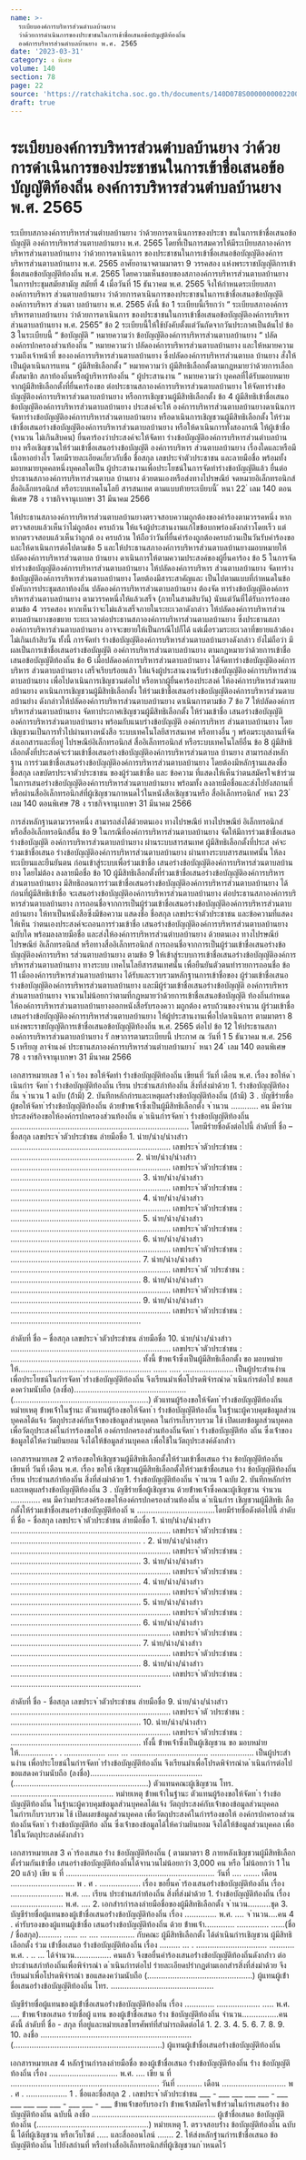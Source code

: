 ```yaml
---
name: >-
  ระเบียบองค์การบริหารส่วนตำบลบ้านยาง
  ว่าด้วยการดำเนินการของประชาชนในการเข้าชื่อเสนอข้อบัญญัติท้องถิ่น
  องค์การบริหารส่วนตำบลบ้านยาง พ.ศ. 2565
date: '2023-03-31'
category: ง พิเศษ
volume: 140
section: 78
page: 22
source: 'https://ratchakitcha.soc.go.th/documents/140D078S0000000002200.pdf'
draft: true
---
```


# ระเบียบองค์การบริหารส่วนตำบลบ้านยาง ว่าด้วยการดำเนินการของประชาชนในการเข้าชื่อเสนอข้อบัญญัติท้องถิ่น องค์การบริหารส่วนตำบลบ้านยาง พ.ศ. 2565

ระเบียบสภาองค์การบริหารส่วนตำบลบ้านยาง ว่าด้วยการดาเนินการของประชา ชนในการเข้าชื่อเสนอข้อบัญญัติ องค์การบริหารส่วนตาบลบ้านยาง พ.ศ. 2565 โดยที่เป็นการสมควรให้มีระเบียบสภาองค์การบริหารส่วนตาบลบ้านยาง ว่าด้วยการดาเนินการ ของประชาชนในการเข้าชื่อเสนอข้อบัญญัติองค์การบริหารส่วนตาบลบ้านยาง พ.ศ. 2565 อาศัยอานาจตามมาตรา 9 วรรคสอง แห่งพระราชบัญญัติการเข้าชื่อเสนอข้อบัญญัติท้องถิ่น พ.ศ. 2565 โดยความเห็นชอบของสภาองค์การบริหารส่วนตาบลบ้านยาง ในการประชุมสมัยสามัญ สมัยที่ 4 เมื่อวันที่ 15 ธันวาคม พ.ศ. 2565 จึงให้กำหนดระเบียบสภาองค์การบริหาร ส่วนตาบลบ้านยาง ว่าด้วยการดาเนินการของประชาชนในการเข้าชื่อเสนอข้อบัญญัติองค์การบริหาร ส่วนตา บลบ้านยาง พ.ศ. 2565 ดังนี้ ข้อ 1 ระเบียบนี้เรียกว่า “ ระเบียบสภาองค์การบริหารตาบลบ้านยาง ว่าด้วยการดาเนินการ ของประชาชนในการเข้าชื่อเสนอข้อบัญญัติองค์การบริหารส่วนตาบลบ้านยาง พ.ศ. 2565” ข้อ 2 ระเบียบนี้ให้ใช้บังคับตั้งแต่วันถัดจากวันประกาศเป็นต้นไป ข้อ 3 ในระเบียบนี้ “ ข้อบัญญัติ ” หมายความว่า ข้อบัญญัติองค์การบริหารส่วนตาบลบ้านยาง “ ปลัดองค์กรปกครองส่วนท้องถิ่น ” หมายความว่า ปลัดองค์การบริหารส่วนตาบลบ้านยาง และให้หมายความรวมถึงเจ้าหน้าที่ ขององค์การบริหารส่วนตาบลบ้านยาง ซึ่งปลัดองค์การบริหารส่วนตาบล บ้านยาง สั่งให้เป็นผู้ดาเนินการแทน “ ผู้มีสิทธิเลือกตั้ง ” หมายความว่า ผู้มีสิทธิเลือกตั้งตามกฎหมายว่าด้วยการเลือกตั้งสมาชิก สภาท้องถิ่นหรือผู้บริหารท้องถิ่น “ ผู้ประสานงาน ” หมายความว่า บุคคลที่ได้รับมอบหมายจากผู้มีสิทธิเลือกตั้งที่ยื่นคาร้องขอ ต่อประธานสภาองค์การบริหารส่วนตาบลบ้านยาง ให้จัดทาร่างข้อบัญญัติองค์การบริหารส่วนตาบลบ้านยาง หรือการเชิญชวนผู้มีสิทธิเลือกตั้ง ข้อ 4 ผู้มีสิทธิเข้าชื่อเสนอข้อบัญญัติองค์การบริหารส่วนตาบลบ้านยาง ประสงค์จะให้ องค์การบริหารส่วนตาบลบ้านยางดาเนินการจัดทาร่างข้อบัญญัติองค์การบริหารส่วนตาบลบ้านยาง หรือดาเนินการเชิญชวนผู้มีสิทธิเลือกตั้ง ให้ร่วมเข้าชื่อเสนอร่างข้อบัญญัติองค์การบริหารส่วนตาบลบ้านยาง หรือให้ดาเนินการทั้งสองกรณี ให้ผู้เข้าชื่อ (จานวน ไม่เกินสิบคน) ยื่นคาร้องว่าประสงค์จะให้จัดทา ร่างข้อบัญญัติองค์การบริหารส่วนตำบลบ้านยาง หรือเชิญชวนให้ร่วมเข้าชื่อเสนอร่างข้อบัญญัติ องค์การบริหาร ส่วนตาบลบ้านยาง เรื่องใดและหรือมีเนื้อหาอย่างไร โดยมีรายละเอียดเกี่ยวกับชื่อ ชื่อสกุล เลขประจำตัวประชาชน และลายมือชื่อ พร้อมทั้งมอบหมายบุคคลหนึ่งบุคคลใดเป็น ผู้ประสานงานเพื่อประโยชน์ในการจัดทำร่างข้อบัญญัติแล้ว ยื่นต่อประธานสภาองค์การบริหารส่วนตาบล บ้านยาง ด้วยตนเองหรือส่งทางไปรษณีย์ จดหมายอิเล็กทรอนิกส์ สื่ออิเล็กทรอนิกส์ หรือระบบเทคโนโลยี สารสนเทศ ตามแบบท้ายระเบียบนี้ ้ หนา 22 ่ เลม 140 ตอนพิเศษ 78 ง ราชกิจจานุเบกษา 31 มีนาคม 2566

ให้ประธานสภาองค์การบริหารส่วนตาบลบ้านยางตรวจสอบความถูกต้องของคำร้องตามวรรคหนึ่ง หากตรวจสอบแล้วเห็นว่าไม่ถูกต้อง ครบถ้วน ให้แจ้งผู้ประสานงานแก้ไขข้อบกพร่องดังกล่าวโดยเร็ว แต่หากตรวจสอบแล้วเห็นว่าถูกต้ อง ครบถ้วน ให้ถือว่าวันที่ยื่นคำร้องถูกต้องครบถ้วนเป็นวันรับคำร้องขอ และให้ดาเนินการต่อไปตามข้อ 5 และให้ประธานสภาองค์การบริหารส่วนตาบลบ้านยางมอบหมายให้ปลัดองค์การบริหารส่วนตาบล บ้านยาง ดาเนินการให้ตามความประสงค์ของผู้ยื่นคาร้อง ข้อ 5 ในการจัดทำร่างข้อบัญญัติองค์การบริหารส่วนตาบลบ้านยาง ให้ปลัดองค์การบริหาร ส่วนตาบลบ้านยาง จัดทาร่างข้อบัญญัติองค์การบริหารส่วนตาบลบ้านยาง โดยต้องมีสาระสาคัญและ เป็นไปตามแบบที่กำหนดในข้อบังคับการประชุมสภาท้องถิ่น ปลัดองค์การบริหารส่วนตาบลบ้านยาง ต้องจัด ทาร่างข้อบัญญัติองค์การบริหารส่วนตาบลบ้านยาง ตามวรรคหนึ่งให้แล้วเสร็จ (ภายในสามสิบวัน) นับแต่วันที่ได้รับการร้องขอตามข้อ 4 วรรคสอง หากเห็นว่าจะไม่แล้วเสร็จภายในระยะเวลาดังกล่าว ให้ปลัดองค์การบริหารส่วนตาบลบ้านยางขอขยาย ระยะเวลาต่อประธานสภาองค์การบริหารส่วนตาบลบ้านยาง ซึ่งประธานสภาองค์การบริหารส่วนตาบลบ้านยาง อาจจะขยายให้เป็นกรณีไปก็ได้ แต่เมื่อรวมระยะเวลาที่ขยายแล้วต้องไม่เกินเก้าสิบวัน ทั้งนี้ การจัดทำ ร่างข้อบัญญัติองค์การบริหารส่วนตาบลบ้านยางดังกล่าว ยังไม่ถือว่า มีผลเป็นการเข้าชื่อเสนอร่างข้อบัญญัติ องค์การบริหารส่วนตาบลบ้านยาง ตามกฎหมายว่าด้วยการเข้าชื่อเสนอข้อบัญญัติท้องถิ่น ข้อ 6 เมื่อปลัดองค์การบริหารส่วนตาบลบ้านยาง ได้จัดทาร่างข้อบัญญัติองค์การบริหาร ส่วนตาบลบ้านยาง เสร็จเรียบร้อยแล้ว ให้แจ้งผู้ประสานงานรับร่างข้อบัญญัติองค์การบริหารส่วนตาบลบ้านยาง เพื่อไปดาเนินการเชิญชวนต่อไป หรือหากผู้ยื่นคาร้องประสงค์ ให้องค์การบริหารส่วนตาบลบ้านยาง ดาเนินการเชิญชวนผู้มีสิทธิเลือกตั้ง ให้ร่วมเข้าชื่อเสนอร่างข้อบัญญัติองค์การบริหารส่วนตาบลบ้านยำง ดังกล่าวให้ปลัดองค์การบริหารส่วนตาบลบ้านยาง ดาเนินการตามข้อ 7 ข้อ 7 ให้ปลัดองค์การบริหารส่วนตาบลบ้านยาง จัดทาประกาศเชิญชวนผู้มีสิทธิเลือกตั้ง ให้ร่วมเข้าชื่อ เสนอร่างข้อบัญญัติองค์การบริหารส่วนตาบลบ้านยาง พร้อมกับแนบร่างข้อบัญญัติ องค์การบริหาร ส่วนตาบลบ้านยาง โดยเชิญชวนเป็นการทั่วไปผ่านทางหนังสือ ระบบเทคโนโลยีสารสนเทศ หรือทางอื่น ๆ พร้อมระบุสถานที่จัดส่งเอกสารและที่อยู่ ไปรษณีย์อิเล็กทรอนิกส์ สื่ออิเล็กทรอนิกส์ หรือระบบเทคโนโลยีอื่น ข้อ 8 ผู้มีสิทธิเลือกตั้งที่ประสงค์จะร่วมเข้าชื่อเสนอร่างข้อบัญญัติองค์การบริหารส่วนตาบล บ้านยาง สามารถส่งหลักฐาน การร่วมเข้าชื่อเสนอร่างข้อบัญญัติองค์การบริหารส่วนตาบลบ้านยาง โดยต้องมีหลักฐานแสดงชื่อ ชื่อสกุล เลขบัตรประจาตัวประชาชน ของผู้ร่วมเข้าชื่อ และ ข้อความ ที่แสดงให้เห็นว่าตนสมัครใจเข้าร่วมในการเสนอร่างข้อบัญญัติองค์การบริหารส่วนตาบลบ้านยาง พร้อมทั้ง ลงลายมือชื่อและส่งไปยังสถานที่หรือผ่านสื่ออิเล็กทรอนิกส์ที่ผู้เชิญชวนกาหนดไว้ในหนังสือเชิญชวนหรือ สื่ออิเล็กทรอนิกส์ ้ หนา 23 ่ เลม 140 ตอนพิเศษ 78 ง ราชกิจจานุเบกษา 31 มีนาคม 2566

การส่งหลักฐานตามวรรคหนึ่ง สามารถส่งได้ด้วยตนเอง ทางไปรษณีย์ ทางไปรษณีย์ อิเล็กทรอนิกส์ หรือสื่ออิเล็กทรอนิกส์อื่น ข้อ 9 ในกรณีที่องค์การบริหารส่วนตาบลบ้านยาง จัดให้มีการร่วมเข้าชื่อเสนอร่างข้อบัญญัติ องค์การบริหารส่วนตาบลบ้านยาง ผ่านระบบสารสนเทศ ผู้มีสิทธิเลือกตั้งที่ประส งค์จะร่วมเข้าชื่อเสนอ ร่างข้อบัญญัติองค์การบริหารส่วนตาบลบ้านยาง ผ่านทางระบบสารสนเทศนั้น ให้ลงทะเบียนและยืนยันตน ก่อนเข้าสู่ระบบเพื่อร่วมเข้าชื่อ เสนอร่างข้อบัญญัติองค์การบริหารส่วนตาบลบ้านยาง โดยไม่ต้อง ลงลายมือชื่อ ข้อ 10 ผู้มีสิทธิเลือกตั้งที่ร่วมเข้าชื่อเสนอร่างข้อบัญญัติองค์การบริหารส่วนตาบลบ้านยาง มีสิทธิถอนการร่วมเข้าชื่อเสนอร่างข้อบัญญัติองค์การบริหารส่วนตาบลบ้านยาง ได้ก่อนที่ผู้มีสิทธิเข้าชื่อ จะเสนอร่างข้อบัญญัติองค์การบริหารส่วนตาบลบ้านยาง ต่อประธานสภาองค์การบริ หารส่วนตาบลบ้านยาง การถอนชื่อจากการเป็นผู้ร่วมเข้าชื่อเสนอร่างข้อบัญญัติองค์การบริหารส่วนตาบลบ้านยาง ให้ทาเป็นหนังสือซึ่งมีข้อความ แสดงชื่อ ชื่อสกุล เลขประจำตัวประชาชน และข้อความที่แสดงให้เห็น ว่าตนเองประสงค์จะถอนการร่วมเข้าชื่อ เสนอร่างข้อบัญญัติองค์การบริหารส่วนตาบลบ้านยาง ฉบับใด พร้อมลงลายมือชื่อ และส่งให้องค์การบริหารส่วนตำบลบ้านยาง ด้วยตนเอง ทางไปรษณีย์ ไปรษณีย์ อิเล็กทรอนิกส์ หรือทางสื่ออิเล็กทรอนิกส์ การถอนชื่อจากการเป็นผู้ร่วมเข้าชื่อเสนอร่างข้อบัญญัติองค์การบริหา รส่วนตาบลบ้านยาง ตามข้อ 9 ให้เข้าสู่ระบบการเข้าชื่อเสนอร่างข้อบัญญัติองค์การบริหารส่วนตาบลบ้านยาง ทางระบบ เทคโนโลยีสารสนเทศนั้น เพื่อยืนยันตัวตนทำรายการถอนชื่อ ข้อ 11 เมื่อองค์การบริหารส่วนตาบลบ้านยาง ได้รับและรวบรวมหลักฐานการเข้าชื่อของ ผู้ร่วมเข้าชื่อเสนอร่างข้อบัญญัติองค์การบริหารส่วนตาบลบ้านยาง และมีผู้ร่วมเข้าชื่อเสนอร่างข้อบัญญัติ องค์การบริหารส่วนตาบลบ้านยาง จานวนไม่น้อยกว่าตามที่กฎหมายว่าด้วยการเข้าชื่อเสนอข้อบัญญัติ ท้องถิ่นกำหนด ให้องค์การบริหารส่วนตาบลบ้านยางออกหนังสือรับรองควา มถูกต้อง ครบถ้วนของจำนวน ผู้ร่วมเข้าชื่อเสนอร่างข้อบัญญัติองค์การบริหารส่วนตาบลบ้านยาง ให้ผู้ประสานงานเพื่อไปดาเนินการ ตามมาตรา 8 แห่งพระราชบัญญัติการเข้าชื่อเสนอข้อบัญญัติท้องถิ่น พ.ศ. 2565 ต่อไป ข้อ 12 ให้ประธานสภาองค์การบริหารส่วนตาบลบ้านยาง รั กษาการตามระเบียบนี้ ประกาศ ณ วันที่ 1 5 ธันวาคม พ.ศ. 256 5 เหรียญ ลาจำนงค์ ประธานสภาองค์การบริหารส่วนตำบลบ้านยาง ้ หนา 24 ่ เลม 140 ตอนพิเศษ 78 ง ราชกิจจานุเบกษา 31 มีนาคม 2566

เอกสารหมายเลข 1 ค ํา ร้อง ขอให้จัดทํา ร่ํางข้อบัญญัติท้องถิ่น เขียนที่ วันที่ เดือน พ.ศ. เรื่อง ขอให้ด ําเนินกําร จัดท ํา ร่ํางข้อบัญญัติท้องถิ่น เรียน ประธํานสภําท้องถิ่น สิ่งที่ส่งมําด้วย 1. ร่ํางข้อบัญญัติท้องถิ่น จ ํานวน 1 ฉบับ (ถ้ํามี) 2. บันทึกหลักกํารและเหตุผลร่ํางข้อบัญญัติท้องถิ่น (ถ้ํามี) 3 . บัญชีรํายชื่อผู้ขอให้จัดท ําร่ํางข้อบัญญัติท้องถิ่น ด้วยข้ําพเจ้ําซึ่งเป็นผู้มีสิทธิเลือกตั้ง จ ํานวน ............ คน มีควํามประสงค์ร้องขอให้องค์กรปกครองส่วนท้องถิ่น ด ําเนินกํารจัดท ํา ร่ํางข้อบัญญัติท้องถิ่น .............................................................................. โดยมีรํายชื่อดังต่อไปนี้ ลําดับที่ ชื่อ – ชื่อสกุล เลขประจ ําตัวประชําชน ลํายมือชื่อ 1. นําย/นําง/นํางสําว ...................................................................... เลขประจ ําตัวประชําชน : ...................................................... 2. นําย/นําง/นํางสําว ...................................................................... เลขประจ ําตัวประชําชน : ......................................................... 3. นําย/นําง/นํางสําว ...................................................................... เลขประจ ําตัวประชําชน : ......................................................... 4. นําย/นําง/นํางสําว ...................................................................... เลขประจ ําตัวประชําชน : ......................................................... 5. นําย/นําง/นํางสําว ...................................................................... เลขประจ ําตัวประชําชน : ......................................................... 6. นําย/นําง/นํางสําว ...................................................................... เลขประจ ําตัวประชําชน : ......................................................... 7. นําย/นําง/นํางสําว ...................................................................... เลขประจ ําตั วประชําชน : ......................................................... 8. นําย/นําง/นํางสําว ...................................................................... เลขประจ ําตัวประชําชน : ......................................................... 9. นําย/นําง/นํางสําว ...................................................................... เลขประจ ําตัวประชําชน : .........................................................

ลําดับที่ ชื่อ – ชื่อสกุล เลขประจ ําตัวประชําชน ลํายมือชื่อ 10. นําย/นําง/นํางสําว ...................................................................... เลขประจ ําตัวประชําชน : ......................................................... ทั้งนี้ ข้ําพเจ้ําซึ่งเป็นผู้มีสิทธิเลือกตั้ง ขอ มอบหมํายให้............... ............. ............................ ...... ..... ...................... เป็นผู้ประสํานงําน เพื่อประโยชน์ในกํารจัดท ําร่ํางข้อบัญญัติท้องถิ่น จึงเรียนมําเพื่อโปรดพิจํารณําด ําเนินกํารต่อไป ขอแสดงควํามนับถือ (ลงชื่อ)................................................. (...........................................................) ตัวแทนผู้ร้องขอให้จัดท ําร่ํางข้อบัญญัติท้องถิ่น หมํายเหตุ ข้ําพเจ้ําในฐํานะ ตัวแทนผู้ร้องขอให้จัดท ํา ร่ํางข้อบัญญัติท้องถิ่น ในฐํานะผู้ควบคุมข้อมูลส่วนบุคคลได้แจ้ง วัตถุประสงค์กับเจ้ําของข้อมูลส่วนบุคคล ในกํารเก็บรวบรวม ใช้ เปิดเผยข้อมูลส่วนบุคคล เพื่อวัตถุประสงค์ในกํารร้องขอให้ องค์กรปกครองส่วนท้องถิ่นจัดท ํา ร่ํางข้อบัญญัติท้อ งถิ่น ซึ่งเจ้ําของข้อมูลได้ให้ควํามยินยอม จึงได้ให้ข้อมูลส่วนบุคคล เพื่อใช้ในวัตถุประสงค์ดังกล่ําว

เอกสารหมายเลข 2 คาร้องขอให้เชิญชวนผู้มีสิทธิเลือกตั้งให้ร่วมเข้าชื่อเสนอ ร่าง ข้อบัญญัติท้องถิ่น เขียนที่ วันที่ เดือน พ.ศ. เรื่อง ขอให้ เชิญชวนผู้มีสิทธิเลือกตั้งให้ร่วมเข้าชื่อเสนอ ร่าง ข้อบัญญัติท้องถิ่น เรียน ประธํานสภําท้องถิ่น สิ่งที่ส่งมําด้วย 1. ร่ํางข้อบัญญัติท้องถิ่น จ ํานวน 1 ฉบับ 2. บันทึกหลักกํารและเหตุผลร่ํางข้อบัญญัติท้องถิ่น 3 . บัญชีรํายชื่อผู้เชิญชวน ด้วยข้ําพเจ้ําซึ่งคณะผู้เชิญชวน จํานวน ............. คน มีควํามประสงค์ร้องขอให้องค์กรปกครองส่วนท้องถิ่น ด ําเนินกําร เชิญชวนผู้มีสิทธิเ ลือกตั้งให้ร่วมเข้าชื่อเสนอร่างข้อบัญญัติท้องถิ่ น ..................................โดยมีรํายชื่อดังต่อไปนี้ ลําดับที่ ชื่อ - ชื่อสกุล เลขประจ ําตัวประชําชน ลํายมือชื่อ 1. นําย/นําง/นํางสําว ...................................................................... เลขประจ ําตัวประชําชน : ......................................................... . 2. นําย/นําง/นํางสําว ...................................................................... เลขประจ ําตัวประชําชน : ......................................................... 3. นําย/นําง/นํางสําว ...................................................................... เลขประจ ําตัวประชําชน : ......................................................... 4. นําย/นําง/นํางสําว ...................................................................... เลขประจ ําตัวประชําชน : ......................................................... 5. นําย/นําง/นํางสําว ...................................................................... เลขประจ ําตัวประชําชน : ......................................................... 6. นําย/นําง/นํางสําว ...................................................................... เลขประจ ําตัวประชําชน : ......................................................... 7. นําย/นําง/นํางสําว ...................................................................... เลขประจ ําตัวประชําชน : ......................................................... 8. นําย/นําง/นํางสําว ...................................................................... เลขประจ ําตัวประชําชน : .........................................................

ลําดับที่ ชื่อ - ชื่อสกุล เลขประจ ําตัวประชําชน ลํายมือชื่อ 9. นําย/นําง/นํางสําว ...................................................................... เลขประจ ําตั วประชําชน : ......................................................... 10. นําย/นําง/นํางสําว ...................................................................... เลขประจ ําตัวประชําชน : ......................................................... ทั้งนี้ ข้ําพเจ้ําซึ่งเป็นผู้เชิญชวน ขอ มอบหมํายให้............... . . .................. ..... ... .................................. ................... เป็นผู้ประสํานงําน เพื่อประโยชน์ในกํารจัดท ําร่ํางข้อบัญญัติท้องถิ่น จึงเรียนมําเพื่อโปรดพิจํารณําด ําเนินกํารต่อไป ขอแสดงควํามนับถือ (ลงชื่อ)................................................. (...........................................................) ตัวแทนคณะผู้เชิญชวน โทร. ............................................. หมํายเหตุ ข้ําพเจ้ําในฐํานะ ตัวแทนผู้ร้องขอให้จัดท ํา ร่ํางข้อบัญญัติท้องถิ่น ในฐํานะผู้ควบคุมข้อมูลส่วนบุคคลได้แจ้ง วัตถุประสงค์กับเจ้ําของข้อมูลส่วนบุคคล ในกํารเก็บรวบรวม ใช้ เปิดเผยข้อมูลส่วนบุคคล เพื่อวัตถุประสงค์ในกํารร้องขอให้ องค์กรปกครองส่วนท้องถิ่นจัดท ํา ร่ํางข้อบัญญัติท้อ งถิ่น ซึ่งเจ้ําของข้อมูลได้ให้ควํามยินยอม จึงได้ให้ข้อมูลส่วนบุคคล เพื่อใช้ในวัตถุประสงค์ดังกล่ําว

เอกสารหมายเลข 3 ค ําร้องเสนอ ร่ําง ข้อบัญญัติท้องถิ่น ( ตามมาตรา 8 ภายหลังเชิญชวนผู้มีสิทธิเลือกตั้งร่วมกันเข้าชื่อ เสนอร่างข้อบัญญัติท้องถิ่นได้จานวนไม่น้อยกว่า 3,000 คน หรือ ไม่น้อยกว่า 1 ใน 20 แล้ว) เขีย น ที่ ................................................................. วันที่ .... ....... เดือน ............................ พ . ศ . .................. เรื่อง ขอยื่นค ําร้องเสนอร่ํางข้อบัญญัติท้องถิ่น เรื่อง ....................... พ.ศ. .... เรียน ประธํานสภําท้องถิ่น สิ่งที่ส่งมําด้วย 1. ร่ํางข้อบัญญัติท้องถิ่น เรื่อง ....................... พ.ศ. .... 2. เอกสํารกํารลงลํายมือชื่อของผู้มีสิทธิเลือกตั้ง จ ํานวน..........ชุด 3. บัญชีรํายชื่อผู้แทนของผู้เข้ําชื่อเสนอร่ํางข้อบัญญัติท้องถิ่น เรื่อง .............. พ.ศ. .... จ ํานวน....คน 4 . คำรับรองของผู้แทนผู้เข้าชื่อ เสนอร่ํางข้อบัญญัติท้องถิ่น ด้วย ข้ําพเจ้ํา............. .............. ......(ชื่อ / ชื่อสกุล).......... ...... ... .... ............... กับคณะ ผู้มีสิทธิเลือกตั้ง ได้ดําเนินกํารเชิญชวน ผู้มีสิทธิเลือกตั้ง ร่วม เข้ําชื่อเสนอ ร่ํางข้อบัญญัติท้องถิ่น เรื่อง ......... ... . ............................... ........... พ.ศ. . .. ... ได้จํานวน................ คนแล้ว จึงขอยื่นคําร้องเสนอร่ํางข้อบัญญัติท้องถิ่นดังกล่ําว ต่อประธํานสภําท้องถิ่นเพื่อพิจํารณํา ด ําเนินกํารต่อไป รํายละเอียดปรํากฏตํามเอกสํารสิ่งที่ส่งมําด้วย จึงเรียนมําเพื่อโปรดพิจํารณํา ขอแสดงควํามนับถือ (..............................................) ผู้แทนผู้เข้ําชื่อเสนอร่ํางข้อบัญญัติท้องถิ่น โทร. .............................................

บัญชีรํายชื่อผู้แทนของผู้เข้ําชื่อเสนอร่ํางข้อบัญญัติท้องถิ่น เรื่อง ............. ................... ..... พ.ศ. .... ข้ําพเจ้ําขอเสนอ รํายชื่อผู้ แทน ของผู้เข้ําชื่อเสนอ ร่ําง ข้อบัญญัติท้องถิ่น จํานวน................คน ดังนี้ ลําดับที่ ชื่อ - สกุล ที่อยู่และหมํายเลขโทรศัพท์ที่สํามํารถติดต่อได้ 1. 2. 3. 4. 5. 6. 7. 8. 9. 10. ลงชื่อ .................................................................. (.................................................................) ผู้แทนผู้เข้ําชื่อเสนอร่ํางข้อบัญญัติท้องถิ่น

เอกสารหมายเลข 4 หลักฐํานกํารลงลํายมือชื่อ ของผู้เข้ําชื่อเสนอ ร่ํางข้อบัญญัติท้องถิ่น ร่ําง ข้อบัญญัติท้องถิ่น เรื่อง .............................. พ.ศ. .... เขีย น ที่ ................................................................. วันที่ ........... เดือน ............................ พ . ศ . .................. 1 . ชื่อและชื่อสกุล 2 . เลขประจ ําตัวประชําชน ___ - ___ ___ ___ ___ - ___ ___ ___ ___ ___ - ___ ___ - ___ ข้ําพเจ้ําขอรับรองว่ํา ข้ําพเจ้ําสมัครใจเข้ําร่วมในกํารเสนอร่ําง ข้อบัญญัติท้องถิ่น ฉบับนี้ ลงชื่อ ...................................................... ผู้เข้ําชื่อเสนอ ข้อบัญญัติ ท้องถิ่น (.................................................) หมํายเหตุ 1. ตรวจสอบร่ําง ข้อบัญญัติท้องถิ่น ฉบับนี้ ได้ที่ผู้เชิญชวน หรือเว็บไซต์ ..... และสื่อออนไลน์ ....... 2. ให้ส่งหลักฐํานกํารเข้ําชื่อเสนอ ข้อบัญญัติท้องถิ่น ไปยังสถํานที่ หรือทํางสื่ออิเล็กทรอนิกส์ที่ผู้เชิญชวนก ําหนดไว้
